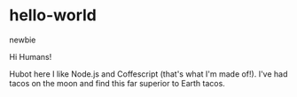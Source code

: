 # hello-world
newbie

Hi Humans!

Hubot here I like Node.js and Coffescript (that's what I'm made of!).
I've had tacos on the moon and find this far superior to Earth tacos.
